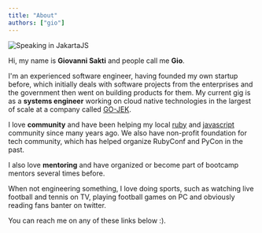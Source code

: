 ```yaml
---
title: "About"
authors: ["gio"]
---
```


![Speaking in JakartaJS](http://res.cloudinary.com/mightygio/image/upload/c_scale,h_600,w_800/v1389916710/talks-jakartajs-december_khqjxq.jpg)

Hi, my name is **Giovanni Sakti** and people call me **Gio**.

I'm an experienced software engineer, having founded my own startup before, which initially deals with software projects from the enterprises and the government then went on building products for them. My current gig is as a **systems engineer** working on cloud native technologies in the largest of scale at a company called [GO-JEK](http://gojek.io/).

I love **community** and have been helping my local [ruby](http://ruby.id) and [javascript](http://jakartajs.org) community since many years ago. We also have non-profit foundation for tech community, which has helped organize RubyConf and PyCon in the past.

I also love **mentoring** and have organized or become part of bootcamp mentors several times before.

When not engineering something, I love doing sports, such as watching live football and tennis on TV, playing football games on PC and obviously reading fans banter on twitter.

You can reach me on any of these links below :).
